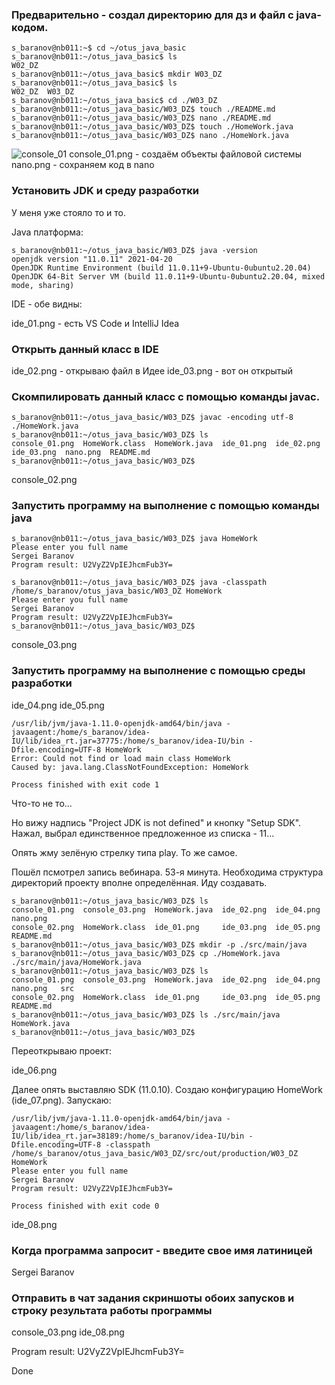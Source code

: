 ### Предварительно - создал директорию для дз и файл с java-кодом.

```
s_baranov@nb011:~$ cd ~/otus_java_basic
s_baranov@nb011:~/otus_java_basic$ ls
W02_DZ
s_baranov@nb011:~/otus_java_basic$ mkdir W03_DZ
s_baranov@nb011:~/otus_java_basic$ ls
W02_DZ  W03_DZ
s_baranov@nb011:~/otus_java_basic$ cd ./W03_DZ
s_baranov@nb011:~/otus_java_basic/W03_DZ$ touch ./README.md
s_baranov@nb011:~/otus_java_basic/W03_DZ$ nano ./README.md
s_baranov@nb011:~/otus_java_basic/W03_DZ$ touch ./HomeWork.java
s_baranov@nb011:~/otus_java_basic/W03_DZ$ nano ./HomeWork.java
```

![console_01](https://github.com/[username]/[reponame]/blob/[branch]/console_01.png?raw=true)
console_01.png - создаём объекты файловой системы
nano.png - сохраняем код в nano


### Установить JDK и среду разработки

У меня уже стояло то и то.

Java платформа:

```
s_baranov@nb011:~/otus_java_basic/W03_DZ$ java -version
openjdk version "11.0.11" 2021-04-20
OpenJDK Runtime Environment (build 11.0.11+9-Ubuntu-0ubuntu2.20.04)
OpenJDK 64-Bit Server VM (build 11.0.11+9-Ubuntu-0ubuntu2.20.04, mixed mode, sharing)
```

IDE - обе видны:

ide_01.png - есть VS Code и IntelliJ Idea


### Открыть данный класс в IDE

ide_02.png - открываю файл в Идее
ide_03.png - вот он открытый

### Скомпилировать данный класс с помощью команды javac.

```
s_baranov@nb011:~/otus_java_basic/W03_DZ$ javac -encoding utf-8 ./HomeWork.java
s_baranov@nb011:~/otus_java_basic/W03_DZ$ ls
console_01.png  HomeWork.class  HomeWork.java  ide_01.png  ide_02.png  ide_03.png  nano.png  README.md
s_baranov@nb011:~/otus_java_basic/W03_DZ$ 
```

console_02.png


### Запустить программу на выполнение с помощью команды java

```
s_baranov@nb011:~/otus_java_basic/W03_DZ$ java HomeWork
Please enter you full name
Sergei Baranov
Program result: U2VyZ2VpIEJhcmFub3Y=
```

```
s_baranov@nb011:~/otus_java_basic/W03_DZ$ java -classpath /home/s_baranov/otus_java_basic/W03_DZ HomeWork
Please enter you full name
Sergei Baranov
Program result: U2VyZ2VpIEJhcmFub3Y=
s_baranov@nb011:~/otus_java_basic/W03_DZ$ 
```

console_03.png


### Запустить программу на выполнение с помощью среды разработки

ide_04.png
ide_05.png

```
/usr/lib/jvm/java-1.11.0-openjdk-amd64/bin/java -javaagent:/home/s_baranov/idea-IU/lib/idea_rt.jar=37775:/home/s_baranov/idea-IU/bin -Dfile.encoding=UTF-8 HomeWork
Error: Could not find or load main class HomeWork
Caused by: java.lang.ClassNotFoundException: HomeWork

Process finished with exit code 1
```

Что-то не то...

Но вижу надпись "Project JDK is not defined" и кнопку "Setup SDK".
Нажал, выбрал единственное предложенное из списка - 11...

Опять жму зелёную стрелку типа play.
То же самое.

Пошёл псмотрел запись вебинара. 53-я минута.
Необходима структура директорий проекту вполне определённая.
Иду создавать.

```
s_baranov@nb011:~/otus_java_basic/W03_DZ$ ls
console_01.png  console_03.png  HomeWork.java  ide_02.png  ide_04.png  nano.png
console_02.png  HomeWork.class  ide_01.png     ide_03.png  ide_05.png  README.md
s_baranov@nb011:~/otus_java_basic/W03_DZ$ mkdir -p ./src/main/java
s_baranov@nb011:~/otus_java_basic/W03_DZ$ cp ./HomeWork.java ./src/main/java/HomeWork.java
s_baranov@nb011:~/otus_java_basic/W03_DZ$ ls
console_01.png  console_03.png  HomeWork.java  ide_02.png  ide_04.png  nano.png   src
console_02.png  HomeWork.class  ide_01.png     ide_03.png  ide_05.png  README.md
s_baranov@nb011:~/otus_java_basic/W03_DZ$ ls ./src/main/java
HomeWork.java
s_baranov@nb011:~/otus_java_basic/W03_DZ$ 
```

Переоткрываю проект:

ide_06.png

Далее опять выставляю SDK (11.0.10).
Создаю конфигурацию HomeWork (ide_07.png).
Запускаю:

```
/usr/lib/jvm/java-1.11.0-openjdk-amd64/bin/java -javaagent:/home/s_baranov/idea-IU/lib/idea_rt.jar=38189:/home/s_baranov/idea-IU/bin -Dfile.encoding=UTF-8 -classpath /home/s_baranov/otus_java_basic/W03_DZ/src/out/production/W03_DZ HomeWork
Please enter you full name
Sergei Baranov
Program result: U2VyZ2VpIEJhcmFub3Y=

Process finished with exit code 0
```

ide_08.png

### Когда программа запросит - введите свое имя латиницей

Sergei Baranov

### Отправить в чат задания скриншоты обоих запусков и строку результата работы программы

console_03.png
ide_08.png

Program result: U2VyZ2VpIEJhcmFub3Y=

Done